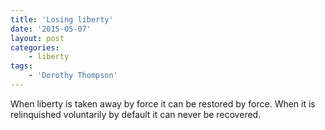 ```yaml
---
title: 'Losing liberty'
date: '2015-05-07'
layout: post
categories:
    - liberty
tags:
    - 'Dorothy Thompson'
---
```


When liberty is taken away by force it can be restored by force. When it is relinquished voluntarily by default it can never be recovered.